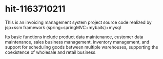 # hit-1163710211
This is an invoicing management system project source code realized by jsp+ssm framework (spring+springMVC+mybaits)+mysql


Its basic functions include product data maintenance, customer data maintenance, sales business management, inventory management, and support for scheduling goods between multiple warehouses, supporting the coexistence of wholesale and retail business.
